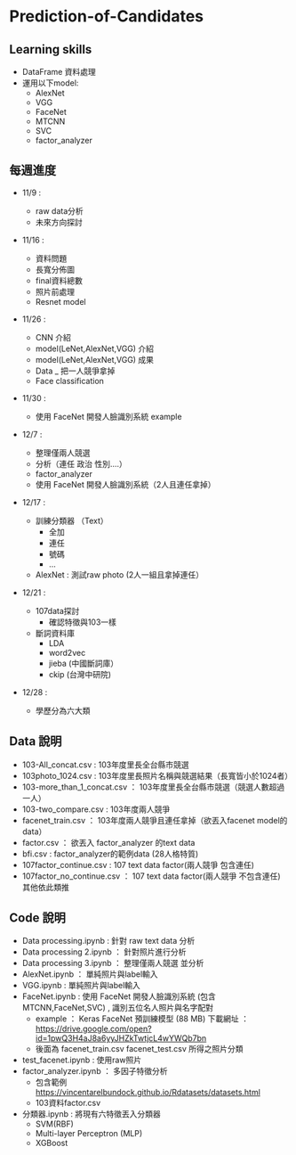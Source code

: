 # Prediction-of-Candidates
## Learning skills
* DataFrame 資料處理
* 運用以下model:
  * AlexNet
  * VGG
  * FaceNet
  * MTCNN
  * SVC
  * factor_analyzer

## 每週進度
* 11/9 : 
  * raw data分析
  * 未來方向探討

* 11/16 :
  * 資料問題
  * 長寬分佈圖
  * final資料總數
  * 照片前處理
  * Resnet model
 
* 11/26 :
  * CNN 介紹
  * model(LeNet,AlexNet,VGG) 介紹
  * model(LeNet,AlexNet,VGG) 成果
  * Data _ 把一人競爭拿掉
  * Face classification

* 11/30 :
  * 使用 FaceNet 開發人臉識別系統 example

* 12/7 :
  * 整理僅兩人競選
  * 分析（連任 政治 性別....）
  * factor_analyzer
  * 使用 FaceNet 開發人臉識別系統（2人且連任拿掉）

* 12/17 :
  * 訓練分類器 （Text）
    - 全加
    - 連任
    - 號碼
    - ...
  * AlexNet : 測試raw photo (2人一組且拿掉連任）
 
* 12/21 :
  * 107data探討
    * 確認特徵與103一樣
  * 斷詞資料庫
    * LDA
    * word2vec
    * jieba (中國斷詞庫）
    * ckip (台灣中研院)
   
* 12/28 : 
  * 學歷分為六大類 

## Data 說明
* 103-All_concat.csv : 103年度里長全台縣市競選
* 103photo_1024.csv : 103年度里長照片名稱與競選結果（長寬皆小於1024者）
* 103-more_than_1_concat.csv ： 103年度里長全台縣市競選（競選人數超過一人）
* 103-two_compare.csv : 103年度兩人競爭
* facenet_train.csv ： 103年度兩人競爭且連任拿掉（欲丟入facenet model的data）
* factor.csv ： 欲丟入 factor_analyzer 的text data
* bfi.csv : factor_analyzer的範例data (28人格特質)
* 107factor_continue.csv : 107 text data factor(兩人競爭 包含連任)
* 107factor_no_continue.csv ： 107 text data factor(兩人競爭 不包含連任)
其他依此類推


## Code 說明
* Data processing.ipynb : 針對 raw text data 分析
* Data processing 2.ipynb ： 針對照片進行分析
* Data processing 3.ipynb ： 整理僅兩人競選 並分析
* AlexNet.ipynb ： 單純照片與label輸入
* VGG.ipynb : 單純照片與label輸入
* FaceNet.ipynb : 使用 FaceNet 開發人臉識別系統  (包含MTCNN,FaceNet,SVC) , 識別五位名人照片與名字配對
   * example ： Keras FaceNet 預訓練模型 (88 MB) 下載網址 ： https://drive.google.com/open?id=1pwQ3H4aJ8a6yyJHZkTwtjcL4wYWQb7bn  
   * 後面為 facenet_train.csv facenet_test.csv 所得之照片分類
* test_facenet.ipynb : 使用raw照片
* factor_analyzer.ipynb ： 多因子特徵分析 
  * 包含範例 https://vincentarelbundock.github.io/Rdatasets/datasets.html
  * 103資料factor.csv
* 分類器.ipynb : 將現有六特徵丟入分類器
  * SVM(RBF)
  * Multi-layer Perceptron (MLP)
  * XGBoost
